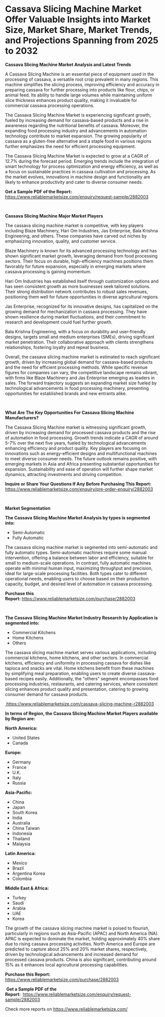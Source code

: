 <p><h1>Cassava Slicing Machine Market Offer Valuable Insights into Market Size, Market Share, Market Trends, and Projections Spanning from 2025 to 2032</h1></p><p><strong>Cassava Slicing Machine Market Analysis and Latest Trends</strong></p>
<p><p>A Cassava Slicing Machine is an essential piece of equipment used in the processing of cassava, a versatile root crop prevalent in many regions. This machine simplifies the slicing process, improving efficiency and accuracy in preparing cassava for further processing into products like flour, chips, or animal feed. Its ability to handle large volumes while maintaining uniform slice thickness enhances product quality, making it invaluable for commercial cassava processing operations.</p><p>The Cassava Slicing Machine Market is experiencing significant growth, fueled by increasing demand for cassava-based products and a rise in awareness regarding the nutritional benefits of cassava. Moreover, the expanding food processing industry and advancements in automation technology contribute to market expansion. The growing popularity of cassava as a gluten-free alternative and a staple food in various regions further emphasizes the need for efficient processing equipment.</p><p>The Cassava Slicing Machine Market is expected to grow at a CAGR of 12.7% during the forecast period. Emerging trends include the integration of smart technology for process optimization and energy efficiency, as well as a focus on sustainable practices in cassava cultivation and processing. As the market evolves, innovations in machine design and functionality are likely to enhance productivity and cater to diverse consumer needs.</p></p>
<p><strong>Get a Sample PDF of the Report:&nbsp;</strong> <a href="https://www.reliablemarketsize.com/enquiry/request-sample/2882003?utm_campaign=2115&utm_medium=2&utm_source=Github&utm_content=ia&utm_term=12032025&utm_id=cassava-slicing-machine">https://www.reliablemarketsize.com/enquiry/request-sample/2882003</a></p>
<p>&nbsp;</p>
<p><strong>Cassava Slicing Machine Major Market Players</strong></p>
<p><p>The cassava slicing machine market is competitive, with key players including Blaze Machinery, Hari Om Industries, Jas Enterprise, Bala Krishna Engineering, and others. These companies have carved out niches by emphasizing innovation, quality, and customer service.</p><p>Blaze Machinery is known for its advanced processing technology and has shown significant market growth, leveraging demand from food processing sectors. Their focus on durable, high-efficiency machines positions them favorably for future expansion, especially in emerging markets where cassava processing is gaining momentum.</p><p>Hari Om Industries has established itself through customization options and has seen consistent growth as more businesses seek tailored solutions. Their strong distribution network contributes to robust sales revenues, positioning them well for future opportunities in diverse agricultural regions.</p><p>Jas Enterprise, recognized for its innovative designs, has capitalized on the growing demand for mechanization in cassava processing. They have shown resilience during market fluctuations, and their commitment to research and development could fuel further growth.</p><p>Bala Krishna Engineering, with a focus on durability and user-friendly designs, targets small and medium enterprises (SMEs), driving significant market penetration. Their collaborative approach with clients strengthens relationships, fostering loyalty and repeat business.</p><p>Overall, the cassava slicing machine market is estimated to reach significant growth, driven by increasing global demand for cassava-based products and the need for efficient processing methods. While specific revenue figures for companies can vary, the competitive landscape remains vibrant, with firms like Blaze Machinery and Jas Enterprise emerging as leaders in sales. The forward trajectory suggests an expanding market size fueled by technological advancements in food processing machinery, presenting opportunities for established brands and new entrants alike.</p></p>
<p>&nbsp;</p>
<p><strong>What Are The Key Opportunities For Cassava Slicing Machine Manufacturers?</strong></p>
<p><p>The Cassava Slicing Machine market is witnessing significant growth, driven by increasing demand for processed cassava products and the rise of automation in food processing. Growth trends indicate a CAGR of around 5-7% over the next five years, fueled by technological advancements enhancing efficiency and product quality. Key players are focusing on innovations such as energy-efficient designs and multifunctional machines to meet diverse consumer needs. The future outlook remains positive, with emerging markets in Asia and Africa presenting substantial opportunities for expansion. Sustainability and ease of operation will further shape market dynamics, attracting investments and driving competition.</p></p>
<p><strong>Inquire or Share Your Questions If Any Before Purchasing This Report:</strong> <a href="https://www.reliablemarketsize.com/enquiry/pre-order-enquiry/2882003?utm_campaign=2115&utm_medium=2&utm_source=Github&utm_content=ia&utm_term=12032025&utm_id=cassava-slicing-machine">https://www.reliablemarketsize.com/enquiry/pre-order-enquiry/2882003</a></p>
<p>&nbsp;</p>
<p><strong>Market Segmentation</strong></p>
<p><strong>The Cassava Slicing Machine Market Analysis by types is segmented into:</strong></p>
<p><ul><li>Semi-Automatic</li><li>Fully Automatic</li></ul></p>
<p><p>The cassava slicing machine market is segmented into semi-automatic and fully automatic types. Semi-automatic machines require some manual intervention, offering a balance between labor and efficiency, suitable for small to medium-scale operations. In contrast, fully automatic machines operate with minimal human input, maximizing throughput and precision, ideal for large-scale processing facilities. Both types cater to different operational needs, enabling users to choose based on their production capacity, budget, and desired level of automation in cassava processing.</p></p>
<p><strong>Purchase this Report:&nbsp;</strong><a href="https://www.reliablemarketsize.com/purchase/2882003?utm_campaign=2115&utm_medium=2&utm_source=Github&utm_content=ia&utm_term=12032025&utm_id=cassava-slicing-machine">https://www.reliablemarketsize.com/purchase/2882003</a></p>
<p>&nbsp;</p>
<p><strong>The Cassava Slicing Machine Market Industry Research by Application is segmented into:</strong></p>
<p><ul><li>Commercial Kitchens</li><li>Home Kitchens</li><li>Others</li></ul></p>
<p><p>The cassava slicing machine market serves various applications, including commercial kitchens, home kitchens, and other sectors. In commercial kitchens, efficiency and uniformity in processing cassava for dishes like tapioca and snacks are vital. Home kitchens benefit from these machines by simplifying meal preparation, enabling users to create diverse cassava-based recipes easily. Additionally, the "others" segment encompasses food processing industries, restaurants, and catering services, where consistent slicing enhances product quality and presentation, catering to growing consumer demand for cassava products.</p></p>
<p><a href="https://www.reliablemarketsize.com/cassava-slicing-machine-r2882003?utm_campaign=2115&utm_medium=2&utm_source=Github&utm_content=ia&utm_term=12032025&utm_id=cassava-slicing-machine">&nbsp;https://www.reliablemarketsize.com/cassava-slicing-machine-r2882003</a></p>
<p><strong>In terms of Region, the Cassava Slicing Machine Market Players available by Region are:</strong></p>
<p>
    <p> <strong> North America: </strong>
        <ul>
            <li>United States</li>
            <li>Canada</li>
        </ul>
        </p> 
    <p> <strong> Europe: </strong>
        <ul>
            <li>Germany</li>
            <li>France</li>
            <li>U.K.</li>
            <li>Italy</li>
            <li>Russia</li>
        </ul>
        </p> 
    <p> <strong> Asia-Pacific: </strong>
        <ul>
            <li>China</li>
            <li>Japan</li>
            <li>South Korea</li>
            <li>India</li>
            <li>Australia</li>
            <li>China Taiwan</li>
            <li>Indonesia</li>
            <li>Thailand</li>
            <li>Malaysia</li>
        </ul>
        </p> 
    <p> <strong> Latin America: </strong>
        <ul>
            <li>Mexico</li>
            <li>Brazil</li>
            <li>Argentina Korea</li>
            <li>Colombia</li>
        </ul>
        </p> 
    <p> <strong> Middle East & Africa: </strong>
        <ul>
            <li>Turkey</li>
            <li>Saudi</li>
            <li>Arabia</li>
            <li>UAE</li>
            <li>Korea</li>
        </ul>
    </p>
    </p>
<p><p>The growth of the cassava slicing machine market is poised to flourish, particularly in regions such as Asia-Pacific (APAC) and North America (NA). APAC is expected to dominate the market, holding approximately 40% share due to rising cassava processing activities. North America and Europe are predicted to capture about 25% and 20% market shares, respectively, driven by technological advancements and increased demand for processed cassava products. China is also significant, contributing around 15% as it enhances local agricultural processing capabilities.</p></p>
<p><strong>Purchase this Report: </strong><a href="https://www.reliablemarketsize.com/purchase/2882003?utm_campaign=2115&utm_medium=2&utm_source=Github&utm_content=ia&utm_term=12032025&utm_id=cassava-slicing-machine">https://www.reliablemarketsize.com/purchase/2882003</a></p>
<p>&nbsp;<strong>Get a Sample PDF of the Report:&nbsp;&nbsp;</strong><a href="https://www.reliablemarketsize.com/enquiry/request-sample/2882003?utm_campaign=2115&utm_medium=2&utm_source=Github&utm_content=ia&utm_term=12032025&utm_id=cassava-slicing-machine">https://www.reliablemarketsize.com/enquiry/request-sample/2882003</a></p>
<p><strong></strong></p>
<p>Check more reports on <a href="https://www.reliablemarketsize.com/?utm_campaign=2115&utm_medium=2&utm_source=Github&utm_content=ia&utm_term=12032025&utm_id=cassava-slicing-machine">https://www.reliablemarketsize.com/</a></p>